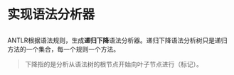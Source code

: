 # 实现语法分析器

## <font color="green"></font>

ANTLR根据语法规则，生成**递归下降**语法分析器。递归下降语法分析树只是递归方法的一个集合，每一个规则一个方法。

> 下降指的是分析从语法树的根节点开始向叶子节点进行（标记）。



